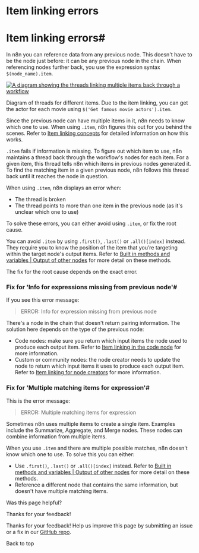 # Item linking errors

[ ](https://github.com/n8n-io/n8n-docs/edit/main/docs/data/data-mapping/data-item-linking/item-linking-errors.md "Edit this page")

# Item linking errors#

In n8n you can reference data from any previous node. This doesn't have to be the node just before: it can be any previous node in the chain. When referencing nodes further back, you use the expression syntax `$(node_name).item`. 

[![A diagram showing the threads linking multiple items back through a workflow](../../../../_images/data/data-mapping/data-item-linking/item-linking-multiple-lines.png)](https://docs.n8n.io/_images/data/data-mapping/data-item-linking/item-linking-multiple-lines.png)

Diagram of threads for different items. Due to the item linking, you can get the actor for each movie using `$('Get famous movie actors').item`.

Since the previous node can have multiple items in it, n8n needs to know which one to use. When using `.item`, n8n figures this out for you behind the scenes. Refer to [Item linking concepts](../item-linking-concepts/) for detailed information on how this works.

`.item` fails if information is missing. To figure out which item to use, n8n maintains a thread back through the workflow's nodes for each item. For a given item, this thread tells n8n which items in previous nodes generated it. To find the matching item in a given previous node, n8n follows this thread back until it reaches the node in question.

When using `.item`, n8n displays an error when:

  * The thread is broken
  * The thread points to more than one item in the previous node (as it's unclear which one to use)



To solve these errors, you can either avoid using `.item`, or fix the root cause.

You can avoid `.item` by using `.first()`, `.last()` or `.all()[index]` instead. They require you to know the position of the item that you’re targeting within the target node's output items. Refer to [Built in methods and variables | Output of other nodes](../../../../code/builtin/output-other-nodes/) for more detail on these methods.

The fix for the root cause depends on the exact error.

### Fix for 'Info for expressions missing from previous node'#

If you see this error message:

> ERROR: Info for expression missing from previous node

There's a node in the chain that doesn't return pairing information. The solution here depends on the type of the previous node:

  * Code nodes: make sure you return which input items the node used to produce each output item. Refer to [Item linking in the code node](../item-linking-code-node/) for more information.
  * Custom or community nodes: the node creator needs to update the node to return which input items it uses to produce each output item. Refer to [Item linking for node creators](../item-linking-node-building/) for more information.



### Fix for 'Multiple matching items for expression'#

This is the error message:

> ERROR: Multiple matching items for expression

Sometimes n8n uses multiple items to create a single item. Examples include the Summarize, Aggregate, and Merge nodes. These nodes can combine information from multiple items.

When you use `.item` and there are multiple possible matches, n8n doesn't know which one to use. To solve this you can either:

  * Use `.first()`, `.last()` or `.all()[index]` instead. Refer to [Built in methods and variables | Output of other nodes](../../../../code/builtin/output-other-nodes/) for more detail on these methods.
  * Reference a different node that contains the same information, but doesn't have multiple matching items.

Was this page helpful? 

Thanks for your feedback! 

Thanks for your feedback! Help us improve this page by submitting an issue or a fix in our [GitHub repo](https://github.com/n8n-io/n8n-docs). 

Back to top 
